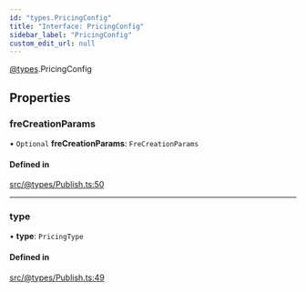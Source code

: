 ```yaml
---
id: "types.PricingConfig"
title: "Interface: PricingConfig"
sidebar_label: "PricingConfig"
custom_edit_url: null
---
```


[@types](../modules/types.md).PricingConfig

## Properties

### freCreationParams

• `Optional` **freCreationParams**: `FreCreationParams`

#### Defined in

[src/@types/Publish.ts:50](https://github.com/deltaDAO/nautilus/blob/e44ffd7/src/@types/Publish.ts#L50)

___

### type

• **type**: `PricingType`

#### Defined in

[src/@types/Publish.ts:49](https://github.com/deltaDAO/nautilus/blob/e44ffd7/src/@types/Publish.ts#L49)
